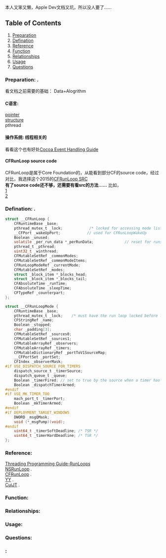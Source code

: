 本人又笨又懒，Apple Dev文档又坑，所以没人要了……

## <a name='contents'>Table of Contents</a>

1. [Preparation](#Preparation)
1. [Defination](#Defination)
1. [Reference](#Reference)
1. [Function](#Function)
1. [Relationships](#Relationships)
1. [Usage](#Usage)
1. [Questions](#Questions)
### <a name='Preparation'>Preparation:</a> . 
看文档之前需要的基础：
Data+Alogrithm
#### C语言: 
[pointer](https://github.com/saint-shaka/CHowToProgram8thNotes/blob/master/07.C%20Pointers.md)  
[structure](https://github.com/saint-shaka/CHowToProgram8thNotes/blob/master/10.C%20Structures,%20Unions,%20Bit%20Manipulation%20and%20Enumerations.md)   
pthread
#### 操作系统: 线程相关的  
看看这个也有好处[Cocoa Event Handling Guide](https://developer.apple.com/library/archive/documentation/Cocoa/Conceptual/EventOverview/EventArchitecture/EventArchitecture.html#//apple_ref/doc/uid/10000060i-CH3-SW11)  

#### CFRunLoop source code
CFRunLoop是属于Core Foundation的，从[](https://opensource.apple.com/source/CF/)能看到部分CF的source code，经过对比，我选择这个2015的[CFRunLoop SRC](https://opensource.apple.com/source/CF/CF-1153.18/CFRunLoop.c.auto.html)  
**有了source code还不够，还需要有看src的方法……**
比如，  
[1](https://github.com/aredridel/how-to-read-code/blob/master/how-to-read-code.md)  
[2](http://himmele.blogspot.com/2012/01/how-do-you-read-source-code.html)  


 
### <a name='Defination'>Defination:</a> . 
```C
struct __CFRunLoop {
    CFRuntimeBase _base;
    pthread_mutex_t _lock;            /* locked for accessing mode list */
    __CFPort _wakeUpPort;            // used for CFRunLoopWakeUp
    Boolean _unused;
    volatile _per_run_data *_perRunData;              // reset for runs of the run loop
    pthread_t _pthread;
    uint32_t _winthread;
    CFMutableSetRef _commonModes;
    CFMutableSetRef _commonModeItems;
    CFRunLoopModeRef _currentMode;
    CFMutableSetRef _modes;
    struct _block_item *_blocks_head;
    struct _block_item *_blocks_tail;
    CFAbsoluteTime _runTime;
    CFAbsoluteTime _sleepTime;
    CFTypeRef _counterpart;
};
```
```C
struct __CFRunLoopMode {
    CFRuntimeBase _base;
    pthread_mutex_t _lock;    /* must have the run loop locked before locking this */
    CFStringRef _name;
    Boolean _stopped;
    char _padding[3];
    CFMutableSetRef _sources0;
    CFMutableSetRef _sources1;
    CFMutableArrayRef _observers;
    CFMutableArrayRef _timers;
    CFMutableDictionaryRef _portToV1SourceMap;
    __CFPortSet _portSet;
    CFIndex _observerMask;
#if USE_DISPATCH_SOURCE_FOR_TIMERS
    dispatch_source_t _timerSource;
    dispatch_queue_t _queue;
    Boolean _timerFired; // set to true by the source when a timer has fired
    Boolean _dispatchTimerArmed;
#endif
#if USE_MK_TIMER_TOO
    mach_port_t _timerPort;
    Boolean _mkTimerArmed;
#endif
#if DEPLOYMENT_TARGET_WINDOWS
    DWORD _msgQMask;
    void (*_msgPump)(void);
#endif
    uint64_t _timerSoftDeadline; /* TSR */
    uint64_t _timerHardDeadline; /* TSR */
};

```
### <a name='Reference'>Reference:</a>  
[Threading Programming Guide-RunLoops](https://developer.apple.com/library/archive/documentation/Cocoa/Conceptual/Multithreading/RunLoopManagement/RunLoopManagement.html#//apple_ref/doc/uid/10000057i-CH16-SW1)  
[NSRunLoop](https://developer.apple.com/documentation/foundation/nsrunloop?language=occ) .  
[CFRunLoop](https://developer.apple.com/documentation/corefoundation/cfrunloop-rht) .  
[YY](https://blog.ibireme.com/2015/05/18/runloop/) .  
[CuiJT](https://www.cnblogs.com/kenshincui/p/6823841.html) .  
### <a name='Function'>Function:</a>  

### <a name='Relationships'>Relationships:</a>

### <a name='Usage'>Usage:</a>


### <a name='Questions'>Questions:</a>  


### <a name=''>:</a>  


